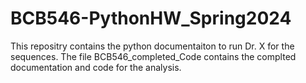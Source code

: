 # BCB546-PythonHW_Spring2024
This repositry contains the python documentaiton to run Dr. X for the sequences. The file BCB546_completed_Code contains the  complted documentation and code for the analysis.
